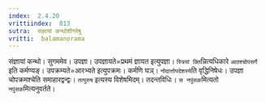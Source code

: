 ```yaml
---
index:  2.4.20
vrittiindex:  813
sutra:  संज्ञायां कन्थोशीनरेषु
vritti:  balamanorama 
---
```


संज्ञायां कन्थो। सुगममेव। उपज्ञा। उपज्ञायते=प्रथमं ज्ञायत इत्युपज्ञा। `स्त्रियां क्ति`न्नित्यधिकारे `आतश्चोपसर्गे` इति कर्मण्यङ्। उपक्रम्यते=आरभ्यते इत्युपक्रमः। कर्मणि घञ्। `नोदात्तोपदेशस्ये`ति वृद्धिनिषेधः। उपज्ञा चोपक्रमश्चेति समाहारद्वन्द्वः। `तत्पुरुष` इत्यस्य विशेषमिदम्। तदन्तविधिः। `स नपुंसक`मित्यतो `नपुंसक`मित्यनुवर्तते। 

